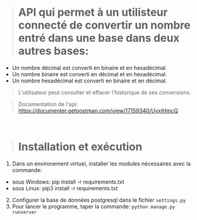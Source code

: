 > # API qui permet à un utilisteur connecté de convertir un nombre entré dans une base dans deux autres bases:
- Un nombre décimal est converti en binaire et en hexadécimal.
- Un nombre binaire est converti en décimal et en hexadécimal.
- Un nombre hexadécimal est converti en binaire et en décimal.

> L'utilisateur peut consulter et effacer l'historique de ses conversions.

> Documentation de l'api: https://documenter.getpostman.com/view/17159340/UyxjHmcQ

&nbsp;

> # Installation et exécution
1. Dans un environement virtuel, installer les modules nécessaires avec la commande:
- sous Windows: pip install -r requirements.txt
- sous Linux: pip3 install -r requirements.txt

2. Configurer la base de données postgresql dans le fichier `settings.py`
2. Pour lancer le programme, taper la commande: `python manage.py runserver`


